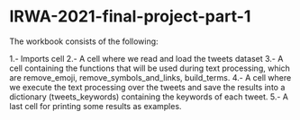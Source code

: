 # IRWA-2021-final-project-part-1

The workbook consists of the following:

1.- Imports cell
2.- A cell where we read and load the tweets dataset
3.- A cell containing the functions that will be used during text processing, which are remove_emoji, remove_symbols_and_links, build_terms.
4.- A cell where we execute the text processing over the tweets and save the results into a dictionary (tweets_keywords) containing the keywords of each tweet.
5.- A last cell for printing some results as examples.
